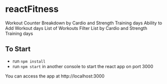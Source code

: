# reactFitness
Workout Counter
Breakdown by Cardio and Strength Training days
Ability to Add Workout days
List of Workouts 
Filter List by Cardio and Strength Training days

## To Start
- run `npm install`
- run `npm start` in another console to start the react app on port 3000

You can access the app at http://localhost:3000  
